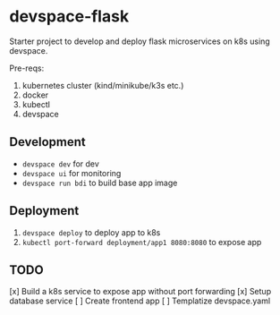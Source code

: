 # devspace-flask
Starter project to develop and deploy flask microservices on k8s using devspace.

Pre-reqs: 
1. kubernetes cluster (kind/minikube/k3s etc.)
2. docker
3. kubectl
4. devspace


## Development
- `devspace dev` for dev
- `devspace ui` for monitoring
- `devspace run bdi` to build base app image


## Deployment
1. `devspace deploy` to deploy app to k8s
2. `kubectl port-forward deployment/app1 8080:8080` to expose app


## TODO
[x] Build a k8s service to expose app without port forwarding
[x] Setup database service
[ ] Create frontend app
[ ] Templatize devspace.yaml